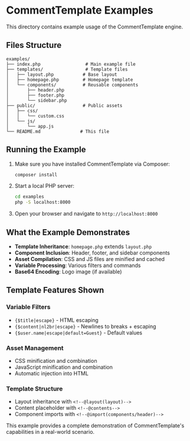 # CommentTemplate Examples

This directory contains example usage of the CommentTemplate engine.

## Files Structure

```
examples/
├── index.php                 # Main example file
├── templates/                # Template files
│   ├── layout.php           # Base layout
│   ├── homepage.php         # Homepage template
│   └── components/          # Reusable components
│       ├── header.php
│       ├── footer.php
│       └── sidebar.php
├── public/                  # Public assets
│   ├── css/
│   │   └── custom.css
│   └── js/
│       └── app.js
└── README.md               # This file
```

## Running the Example

1. Make sure you have installed CommentTemplate via Composer:
   ```bash
   composer install
   ```

2. Start a local PHP server:
   ```bash
   cd examples
   php -S localhost:8000
   ```

3. Open your browser and navigate to `http://localhost:8000`

## What the Example Demonstrates

- **Template Inheritance**: `homepage.php` extends `layout.php`
- **Component Inclusion**: Header, footer, and sidebar components
- **Asset Compilation**: CSS and JS files are minified and cached
- **Variable Processing**: Various filters and commands
- **Base64 Encoding**: Logo image (if available)

## Template Features Shown

### Variable Filters
- `{$title|escape}` - HTML escaping
- `{$content|nl2br|escape}` - Newlines to breaks + escaping
- `{$user.name|escape|default=Guest}` - Default values

### Asset Management
- CSS minification and combination
- JavaScript minification and combination
- Automatic injection into HTML

### Template Structure
- Layout inheritance with `<!--@layout(layout)-->`
- Content placeholder with `<!--@contents-->`
- Component imports with `<!--@import(components/header)-->`

This example provides a complete demonstration of CommentTemplate's capabilities in a real-world scenario.